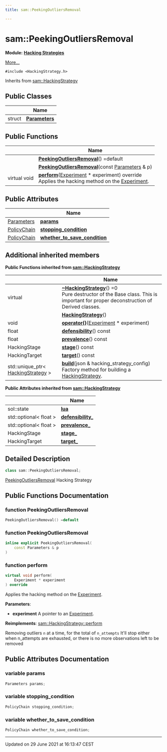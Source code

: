 ```yaml
---
title: sam::PeekingOutliersRemoval

---
```


# sam::PeekingOutliersRemoval

**Module:** **[Hacking Strategies](/doxygen/Modules/group___hacking_strategies/)**



 [More...](#detailed-description)


`#include <HackingStrategy.h>`

Inherits from [sam::HackingStrategy](/doxygen/Classes/classsam_1_1_hacking_strategy/)

## Public Classes

|                | Name           |
| -------------- | -------------- |
| struct | **[Parameters](/doxygen/Classes/structsam_1_1_peeking_outliers_removal_1_1_parameters/)**  |

## Public Functions

|                | Name           |
| -------------- | -------------- |
| | **[PeekingOutliersRemoval](/doxygen/Classes/classsam_1_1_peeking_outliers_removal/#function-peekingoutliersremoval)**() =default |
| | **[PeekingOutliersRemoval](/doxygen/Classes/classsam_1_1_peeking_outliers_removal/#function-peekingoutliersremoval)**(const [Parameters](/doxygen/Classes/structsam_1_1_peeking_outliers_removal_1_1_parameters/) & p) |
| virtual void | **[perform](/doxygen/Classes/classsam_1_1_peeking_outliers_removal/#function-perform)**([Experiment](/doxygen/Classes/classsam_1_1_experiment/) * experiment) override<br>Applies the hacking method on the [Experiment](/doxygen/Classes/classsam_1_1_experiment/).  |

## Public Attributes

|                | Name           |
| -------------- | -------------- |
| [Parameters](/doxygen/Classes/structsam_1_1_peeking_outliers_removal_1_1_parameters/) | **[params](/doxygen/Classes/classsam_1_1_peeking_outliers_removal/#variable-params)**  |
| [PolicyChain](/doxygen/Classes/structsam_1_1_policy_chain/) | **[stopping_condition](/doxygen/Classes/classsam_1_1_peeking_outliers_removal/#variable-stopping_condition)**  |
| [PolicyChain](/doxygen/Classes/structsam_1_1_policy_chain/) | **[whether_to_save_condition](/doxygen/Classes/classsam_1_1_peeking_outliers_removal/#variable-whether_to_save_condition)**  |

## Additional inherited members

**Public Functions inherited from [sam::HackingStrategy](/doxygen/Classes/classsam_1_1_hacking_strategy/)**

|                | Name           |
| -------------- | -------------- |
| virtual | **[~HackingStrategy](/doxygen/Classes/classsam_1_1_hacking_strategy/#function-~hackingstrategy)**() =0<br>Pure destructor of the Base class. This is important for proper deconstruction of Derived classes.  |
| | **[HackingStrategy](/doxygen/Classes/classsam_1_1_hacking_strategy/#function-hackingstrategy)**() |
| void | **[operator()](/doxygen/Classes/classsam_1_1_hacking_strategy/#function-operator())**([Experiment](/doxygen/Classes/classsam_1_1_experiment/) * experiment) |
| float | **[defensibility](/doxygen/Classes/classsam_1_1_hacking_strategy/#function-defensibility)**() const |
| float | **[prevalence](/doxygen/Classes/classsam_1_1_hacking_strategy/#function-prevalence)**() const |
| HackingStage | **[stage](/doxygen/Classes/classsam_1_1_hacking_strategy/#function-stage)**() const |
| HackingTarget | **[target](/doxygen/Classes/classsam_1_1_hacking_strategy/#function-target)**() const |
| std::unique_ptr< [HackingStrategy](/doxygen/Classes/classsam_1_1_hacking_strategy/) > | **[build](/doxygen/Classes/classsam_1_1_hacking_strategy/#function-build)**(json & hacking_strategy_config)<br>Factory method for building a [HackingStrategy](/doxygen/Classes/classsam_1_1_hacking_strategy/).  |

**Public Attributes inherited from [sam::HackingStrategy](/doxygen/Classes/classsam_1_1_hacking_strategy/)**

|                | Name           |
| -------------- | -------------- |
| sol::state | **[lua](/doxygen/Classes/classsam_1_1_hacking_strategy/#variable-lua)**  |
| std::optional< float > | **[defensibility_](/doxygen/Classes/classsam_1_1_hacking_strategy/#variable-defensibility_)**  |
| std::optional< float > | **[prevalence_](/doxygen/Classes/classsam_1_1_hacking_strategy/#variable-prevalence_)**  |
| HackingStage | **[stage_](/doxygen/Classes/classsam_1_1_hacking_strategy/#variable-stage_)**  |
| HackingTarget | **[target_](/doxygen/Classes/classsam_1_1_hacking_strategy/#variable-target_)**  |


## Detailed Description

```cpp
class sam::PeekingOutliersRemoval;
```


[PeekingOutliersRemoval](/doxygen/Classes/classsam_1_1_peeking_outliers_removal/) Hacking Strategy 

## Public Functions Documentation

### function PeekingOutliersRemoval

```cpp
PeekingOutliersRemoval() =default
```


### function PeekingOutliersRemoval

```cpp
inline explicit PeekingOutliersRemoval(
    const Parameters & p
)
```


### function perform

```cpp
virtual void perform(
    Experiment * experiment
) override
```

Applies the hacking method on the [Experiment](/doxygen/Classes/classsam_1_1_experiment/). 

**Parameters**: 

  * **experiment** A pointer to an [Experiment](/doxygen/Classes/classsam_1_1_experiment/). 


**Reimplements**: [sam::HackingStrategy::perform](/doxygen/Classes/classsam_1_1_hacking_strategy/#function-perform)


Removing outliers `n` at a time, for the total of `n_attempts` It'll stop either when n_attempts are exhausted, or there is no more observations left to be removed


## Public Attributes Documentation

### variable params

```cpp
Parameters params;
```


### variable stopping_condition

```cpp
PolicyChain stopping_condition;
```


### variable whether_to_save_condition

```cpp
PolicyChain whether_to_save_condition;
```


-------------------------------

Updated on 29 June 2021 at 16:13:47 CEST